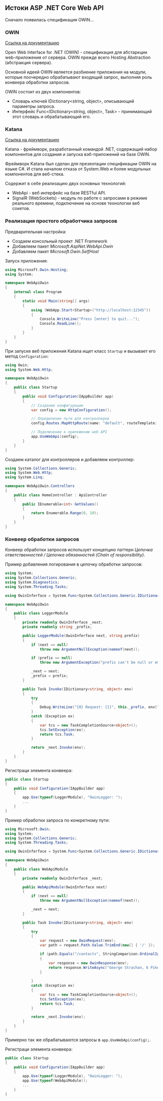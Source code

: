 ## Истоки ASP .NET Core Web API

Сначало появилась спецификация OWIN...



### OWIN

[Ссылка на документацию](http://owin.org/)

Open Web Interface for .NET (OWIN) - спецификация для абстаркции web-приложения от сервера. OWIN прежде всего Hosting Abstraction (абстракция сервера).

Основной идеей OWIN является разбиение приложения на модули, которые поочередно обрабатывают входящий запрос, выполняя роль конвеера обработки запросов.



OWIN состоит из двух компонентов:

- Словарь ключей IDictionary<string, object>, описывающий параметры запроса.
- Интерфейс Func<IDictionary<string, object>, Task> - принимающий этот словарь и обрабатывающий его.



### Katana

[Ссылка на документацию](https://docs.microsoft.com/ru-ru/aspnet/aspnet/overview/owin-and-katana/getting-started-with-owin-and-katana)

Katana - фреймворк, разработанный командой .NET, содержащий набор компонентов для создания и запуска вэб-приложений на базе OWIN.

Фреймворк Katana  был сделан для презентации спецификации OWIN на языке C#. И стала началом отказа от System.Web и более модульных компонентов для веб-стека.



Содержит в себе реализацию двух основных технологий:

- WebApi - веб интерфейс на базе RESTful API.
- SignalR (WebSockets) - модуль по работе с запросами в режиме реального времени, подключение на основе технологии веб сокетов.



### Реализация простого обработчика запросов

Предварительная настройка:

- Создаем консольный проект .NET Framework
- Добавляем пакет *Microsoft.AspNet.WebApi.Owin*
- Добавляем пакет *Microsoft.Owin.SelfHost*



Запуск приложения:

```c#
using Microsoft.Owin.Hosting;
using System;

namespace WebApiOwin
{
    internal class Program
    {
        static void Main(string[] args)
        {
            using (WebApp.Start<Startup>("http://localhost:12345"))
            {
                Console.WriteLine("Press [enter] to quit...");
                Console.ReadLine();
            }
        }
    }
}
```

При запуске веб приложения Katana ищет класс `Startup` и вызывает его метод `Configuration`:

```c#
using Owin;
using System.Web.Http;

namespace WebApiOwin
{
    public class Startup
    {
        public void Configuration(IAppBuilder app)
        {
            // Создание конфигурации
            var config = new HttpConfiguration();

            // Определение пути для контроллеров
            config.Routes.MapHttpRoute(name: "default", routeTemplate: "{controller}");

            // Подключение к приложению web API
            app.UseWebApi(config);
        }
    }
}

```

Создаем каталог для контроллеров и добавляем контроллер:

```c#
using System.Collections.Generic;
using System.Web.Http;
using System.Linq;

namespace WebApiOwin.Controllers
{
    public class HomeController : ApiController
    {
        public IEnumerable<int> GetValues()
        {
            return Enumerable.Range(0, 10);
        }
    }
}
```



### Конвеер обработки запросов

Конвеер обработки запросов использует концепцию паттерн *Цепочка ответственностей / Цепочка обязанностей (Chain of responsibility)*.

Пример добавления логирования в цепочку обработки запросов:

```c#
using System;
using System.Collections.Generic;
using System.Diagnostics;
using System.Threading.Tasks;

using OwinInferface = System.Func<System.Collections.Generic.IDictionary<string, object>, System.Threading.Tasks.Task>;

namespace WebApiOwin
{
    public class LoggerModule
    {
        private readonly OwinInferface _next;
        private readonly string _prefix;

        public LoggerModule(OwinInferface next, string prefix)
        {
            if (next == null)
                throw new ArgumentNullException(nameof(next));

            if (prefix == null)
                throw new ArgumentException("prefix can't be null or empty");

            _next = next;
            _prefix = prefix;
        }

        public Task Invoke(IDictionary<string, object> env)
        {
            try
            {
                Debug.WriteLine("{0} Request: {1}", this._prefix, env["owin.RequestPath"]);
            }
            catch (Exception ex)
            {
                var tcs = new TaskCompletionSource<object>();
                tcs.SetException(ex);
                return tcs.Task;
            }

            return _next.Invoke(env);
        }
    }
}
```

Регистраци элемента конвеера:

```c#
public class Startup
{
    public void Configuration(IAppBuilder app)
    {
        app.Use(typeof(LoggerModule), "OwinLogger: ");
        ...
    }
}
```



Пример обработки запроса по конкретному пути:

```c#
using Microsoft.Owin;
using System;
using System.Collections.Generic;
using System.Threading.Tasks;

using OwinInferface = System.Func<System.Collections.Generic.IDictionary<string, object>, System.Threading.Tasks.Task>;

namespace WebApiOwin
{
    public class WebApiModule
    {
        private readonly OwinInferface _next;

        public WebApiModule(OwinInferface next)
        {
            if (next == null)
                throw new ArgumentNullException(nameof(next));

            _next = next;
        }

        public Task Invoke(IDictionary<string, object> env)
        {
            try
            {
                var request = new OwinRequest(env);
                var path = request.Path.Value.TrimEnd(new[] { '/' });

                if (path.Equals("/contacts", StringComparison.OrdinalIgnoreCase))
                {
                    var response = new OwinResponse(env);
                    return response.WriteAsync("George Strachan, 6 Pike Close, Folkestone, Kent, CT19 5UT, United Kingdom");
                }
                 
            }
            catch (Exception ex)
            {
                var tcs = new TaskCompletionSource<object>();
                tcs.SetException(ex);
                return tcs.Task;
            }

            return _next.Invoke(env);
        }
    }
}
```

Примерно так же обрабатываются запросы в `app.UseWebApi(config);`.

Регистраци элемента конвеера:

```c#
public class Startup
{
    public void Configuration(IAppBuilder app)
    {
        app.Use(typeof(LoggerModule), "OwinLogger: ");
        app.Use(typeof(WebApiModule));
        ...
    }
}
```



